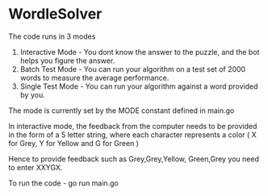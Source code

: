 # WordleSolver

The code runs in 3 modes

1. Interactive Mode - You dont know the answer to the puzzle, and the bot helps you figure the answer.
2. Batch Test Mode - You can run your algorithm on a test set of 2000 words to measure the average performance.
3. Single Test Mode - You can run your algorithm against a word provided by you. 

The mode is currently set by the MODE constant defined in main.go

In interactive mode, the feedback from the computer needs to be provided in the form of a 5 letter string, 
where each character represents a color ( X for Grey, Y for Yellow and G for Green )

Hence to provide feedback such as Grey,Grey,Yellow, Green,Grey you need to enter XXYGX. 

To run the code -
  go run main.go
 
